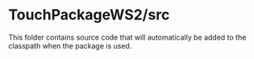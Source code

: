 # TouchPackageWS2/src

This folder contains source code that will automatically be added to the classpath when
the package is used.
